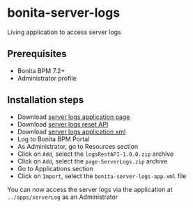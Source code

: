 # bonita-server-logs
Living application to access server logs

## Prerequisites

* Bonita BPM 7.2+
* Administrator profile

## Installation steps

* Download [server logs application page](distrib/page-ServerLogs.zip)
* Download [server logs reset API](distrib/logsRestAPI-1.0.0.zip)
* Download [server logs application xml](distrib/bonita-server-logs-app.xml)
* Log to Bonita BPM Portal
* As Administrator, go to Resources section
* Click on `Add`, select the `logsRestAPI-1.0.0.zip` archive
* Click on `Add`, select the `page-ServerLogs.zip` archive
* Go to Applications section
* Click on `Import`, select the `bonita-server-logs-app.xml` file

You can now access the server logs via the application at `../apps/serverLog` as an Administrator
